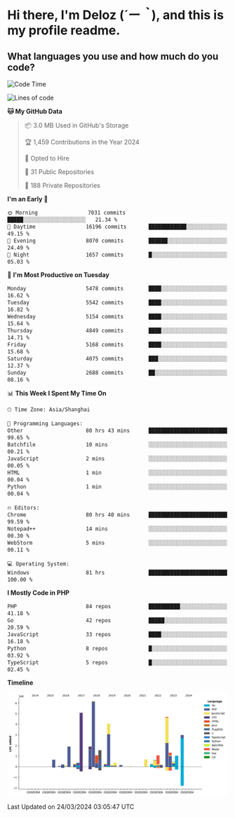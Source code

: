 # **Hi there, I'm Deloz (*´ー｀*), and this is my profile readme.**

## **What languages you use and how much do you code?**

<!--START_SECTION:waka-->
![Code Time](http://img.shields.io/badge/Code%20Time-3%2C563%20hrs%2027%20mins-blue)

![Lines of code](https://img.shields.io/badge/From%20Hello%20World%20I%27ve%20Written-37.8%20million%20lines%20of%20code-blue)

**🐱 My GitHub Data** 

> 📦 3.0 MB Used in GitHub's Storage 
 > 
> 🏆 1,459 Contributions in the Year 2024
 > 
> 💼 Opted to Hire
 > 
> 📜 31 Public Repositories 
 > 
> 🔑 188 Private Repositories 
 > 
**I'm an Early 🐤** 

```text
🌞 Morning                7031 commits        █████░░░░░░░░░░░░░░░░░░░░   21.34 % 
🌆 Daytime                16196 commits       ████████████░░░░░░░░░░░░░   49.15 % 
🌃 Evening                8070 commits        ██████░░░░░░░░░░░░░░░░░░░   24.49 % 
🌙 Night                  1657 commits        █░░░░░░░░░░░░░░░░░░░░░░░░   05.03 % 
```
📅 **I'm Most Productive on Tuesday** 

```text
Monday                   5478 commits        ████░░░░░░░░░░░░░░░░░░░░░   16.62 % 
Tuesday                  5542 commits        ████░░░░░░░░░░░░░░░░░░░░░   16.82 % 
Wednesday                5154 commits        ████░░░░░░░░░░░░░░░░░░░░░   15.64 % 
Thursday                 4849 commits        ████░░░░░░░░░░░░░░░░░░░░░   14.71 % 
Friday                   5168 commits        ████░░░░░░░░░░░░░░░░░░░░░   15.68 % 
Saturday                 4075 commits        ███░░░░░░░░░░░░░░░░░░░░░░   12.37 % 
Sunday                   2688 commits        ██░░░░░░░░░░░░░░░░░░░░░░░   08.16 % 
```


📊 **This Week I Spent My Time On** 

```text
🕑︎ Time Zone: Asia/Shanghai

💬 Programming Languages: 
Other                    80 hrs 43 mins      █████████████████████████   99.65 % 
Batchfile                10 mins             ░░░░░░░░░░░░░░░░░░░░░░░░░   00.21 % 
JavaScript               2 mins              ░░░░░░░░░░░░░░░░░░░░░░░░░   00.05 % 
HTML                     1 min               ░░░░░░░░░░░░░░░░░░░░░░░░░   00.04 % 
Python                   1 min               ░░░░░░░░░░░░░░░░░░░░░░░░░   00.04 % 

🔥 Editors: 
Chrome                   80 hrs 40 mins      █████████████████████████   99.59 % 
Notepad++                14 mins             ░░░░░░░░░░░░░░░░░░░░░░░░░   00.30 % 
WebStorm                 5 mins              ░░░░░░░░░░░░░░░░░░░░░░░░░   00.11 % 

💻 Operating System: 
Windows                  81 hrs              █████████████████████████   100.00 % 
```

**I Mostly Code in PHP** 

```text
PHP                      84 repos            ██████████░░░░░░░░░░░░░░░   41.18 % 
Go                       42 repos            █████░░░░░░░░░░░░░░░░░░░░   20.59 % 
JavaScript               33 repos            ████░░░░░░░░░░░░░░░░░░░░░   16.18 % 
Python                   8 repos             █░░░░░░░░░░░░░░░░░░░░░░░░   03.92 % 
TypeScript               5 repos             █░░░░░░░░░░░░░░░░░░░░░░░░   02.45 % 
```



**Timeline**

![Lines of Code chart](https://raw.githubusercontent.com/deloz/deloz/main/assets/bar_graph.png)


 Last Updated on 24/03/2024 03:05:47 UTC
<!--END_SECTION:waka-->
